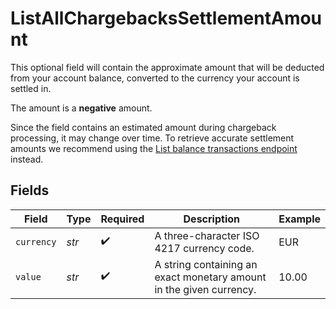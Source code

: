 # ListAllChargebacksSettlementAmount

This optional field will contain the approximate amount that will be deducted from your account balance, converted
to the currency your account is settled in.

The amount is a **negative** amount.

Since the field contains an estimated amount during chargeback processing, it may change over time. To retrieve
accurate settlement amounts we recommend using the [List balance transactions endpoint](list-balance-transactions)
instead.


## Fields

| Field                                                               | Type                                                                | Required                                                            | Description                                                         | Example                                                             |
| ------------------------------------------------------------------- | ------------------------------------------------------------------- | ------------------------------------------------------------------- | ------------------------------------------------------------------- | ------------------------------------------------------------------- |
| `currency`                                                          | *str*                                                               | :heavy_check_mark:                                                  | A three-character ISO 4217 currency code.                           | EUR                                                                 |
| `value`                                                             | *str*                                                               | :heavy_check_mark:                                                  | A string containing an exact monetary amount in the given currency. | 10.00                                                               |